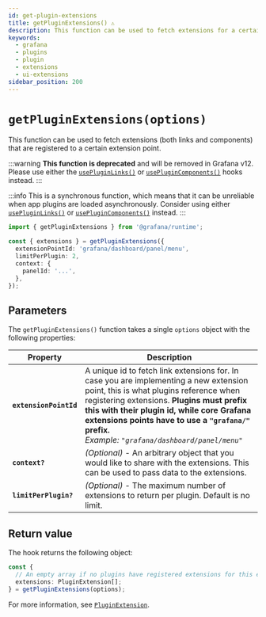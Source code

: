 ```yaml
---
id: get-plugin-extensions
title: getPluginExtensions() ⚠️
description: This function can be used to fetch extensions for a certain extension point.
keywords:
  - grafana
  - plugins
  - plugin
  - extensions
  - ui-extensions
sidebar_position: 200
---
```


# `getPluginExtensions(options)`

This function can be used to fetch extensions (both links and components) that are registered to a certain extension point.

:::warning
**This function is deprecated** and will be removed in Grafana v12.
Please use either the [`usePluginLinks()`](./usePluginLinks.md) or [`usePluginComponents()`](./usePluginComponents.md) hooks instead.
:::

:::info
This is a synchronous function, which means that it can be unreliable when app plugins are loaded asynchronously.
Consider using either [`usePluginLinks()`](./usePluginLinks.md) or [`usePluginComponents()`](./usePluginComponents.md) instead.
:::

```typescript
import { getPluginExtensions } from '@grafana/runtime';

const { extensions } = getPluginExtensions({
  extensionPointId: 'grafana/dashboard/panel/menu',
  limitPerPlugin: 2,
  context: {
    panelId: '...',
  },
});
```

## Parameters

The `getPluginExtensions()` function takes a single `options` object with the following properties:

| Property               | Description                                                                                                                                                                                                                                                                                                                             |
| ---------------------- | --------------------------------------------------------------------------------------------------------------------------------------------------------------------------------------------------------------------------------------------------------------------------------------------------------------------------------------- |
| **`extensionPointId`** | A unique id to fetch link extensions for. In case you are implementing a new extension point, this is what plugins reference when registering extensions. **Plugins must prefix this with their plugin id, while core Grafana extensions points have to use a `"grafana/"` prefix.** <br /> _Example: `"grafana/dashboard/panel/menu"`_ |
| **`context?`**         | _(Optional)_ - An arbitrary object that you would like to share with the extensions. This can be used to pass data to the extensions.                                                                                                                                                                                                   |
| **`limitPerPlugin?`**  | _(Optional)_ - The maximum number of extensions to return per plugin. Default is no limit.                                                                                                                                                                                                                                              |

## Return value

The hook returns the following object:

```typescript
const {
  // An empty array if no plugins have registered extensions for this extension point yet
  extensions: PluginExtension[];
} = getPluginExtensions(options);
```

For more information, see [`PluginExtension`](https://github.com/grafana/grafana/blob/main/packages/grafana-data/src/types/pluginExtensions.ts#L40).

